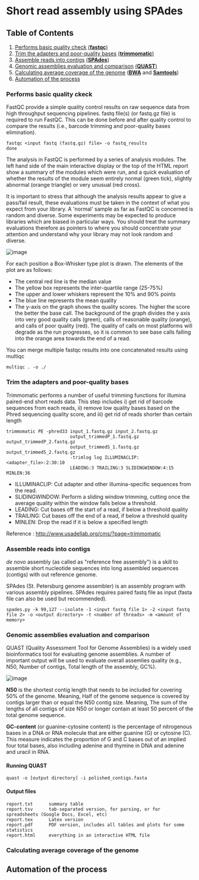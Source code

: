 # Short read assembly using SPAdes

## Table of Contents ##

1. [Performs basic quality check](#fastqc) [(**fastqc**)](https://github.com/s-andrews/FastQC)
2. [Trim the adapters and poor-quality bases](#trimmomatic) [(**trimmomatic**)](https://github.com/usadellab/Trimmomatic)
3. [Assemble reads into contigs](#spades) [(**SPAdes**)](https://github.com/ablab/spades)
4. [Genomic assemblies evaluation and comparison](#quast) [(**QUAST**)](https://github.com/ablab/quast)
5. [Calculating average coverage of the genome](#average_coverage) ([**BWA**](https://github.com/lh3/bwa) and [**Samtools**](https://github.com/samtools/samtools))
6. [Automation of the process](#automation)

<a name = "fastqc"></a>
### Performs basic quality ckeck ###

FastQC provide a simple quality control results on raw sequence data from high throughput sequencing pipelines. fastq file(s) (or fastq.gz file) is required to run FastQC. This can be done before and after quality control to compare the results (i.e., barcode trimming and poor-quality bases elimination).

```
fastqc <input fastq (fastq.gz) file> -o fastq_results
done
```

The analysis in FastQC is performed by a series of analysis modules. The left hand side of the main interactive display or the top of the HTML report show a summary of the modules which were run, and a quick evaluation of whether the results of the module seem entirely normal (green tick), slightly abnormal (orange triangle) or very unusual (red cross).

It is important to stress that although the analysis results appear to give a pass/fail result, these evaluations must be taken in the context of what you expect from your library. A 'normal' sample as far as FastQC is concerned is random and diverse. Some experiments may be expected to produce libraries which are biased in particular ways. You should treat the summary evaluations therefore as pointers to where you should concentrate your attention and understand why your library may not look random and diverse.

![image](https://user-images.githubusercontent.com/62360632/152664898-81222c69-70c3-45aa-86cf-adaa51d524fc.png)

For each position a Box-Whisker type plot is drawn. The elements of the plot are as follows:

- The central red line is the median value
- The yellow box represents the inter-quartile range (25-75%)
- The upper and lower whiskers represent the 10% and 90% points
- The blue line represents the mean quality
- The y-axis on the graph shows the quality scores. The higher the score the better the base call. The background of the graph divides the y axis into very good quality calls (green), calls of reasonable quality (orange), and calls of poor quality (red). The quality of calls on most platforms will degrade as the run progresses, so it is common to see base calls falling into the orange area towards the end of a read.

You can merge multiple fastqc results into one concatenated results using multiqc

```
multiqc . -o ./
```

<a name = "trimmomatic"></a>
### Trim the adapters and poor-quality bases ###
Trimmomatic performs a number of useful trimming functions for illumina paired-end short reads data. This step includes i) get rid of barcode sequences from each reads, ii) remove low quality bases based on the Phred sequencing quality score, and iii) get rid of reads shorter than certain length

```
trimmomatic PE -phred33 input_1.fastq.gz input_2.fastq.gz 
                        output_trimmedP_1.fastq.gz output_trimmedP_2.fastq.gz 
                        output_trimmedS_1.fastq.gz output_trimmedS_2.fastq.gz 
                        -trimlog log ILLUMINACLIP:<adapter_file>:2:30:10 
                        LEADING:3 TRAILING:3 SLIDINGWINDOW:4:15 MINLEN:36 
```

- ILLUMINACLIP: Cut adapter and other illumina-specific sequences from the read.
- SLIDINGWINDOW: Perform a sliding window trimming, cutting once the average quality within the window falls below a threshold.
- LEADING: Cut bases off the start of a read, if below a threshold quality
- TRAILING: Cut bases off the end of a read, if below a threshold quality
- MINLEN: Drop the read if it is below a specified length

Reference : http://www.usadellab.org/cms/?page=trimmomatic

<a name = "spades"></a>
### Assemble reads into contigs ###

*de novo* assembly (as called as "reference free assembly") is a skill to assemble short nucleotide sequences into long assembled sequences (contigs) with out reference genome.

SPAdes (St. Petersburg genome assembler) is an assembly program with various assembly pipelines. SPAdes requires paired fastq file as input (fasta file can also be used but recommended). 

```
spades.py -k 99,127 --isolate -1 <input fastq file 1> -2 <input fastq file 2> -o <output directory> -t <number of threads> -m <amount of memory> 
```

<a name = "quast"></a>
### Genomic assemblies evaluation and comparison ###
QUAST (Quality Assessment Tool for Genome Assemblies) is a widely used bioinformatics tool for evaluating genome assemblies. A number of important output will be used to evaluate overall assemlies quality (e.g., N50, Number of contigs, Total length of the assembly, GC%).

![image](https://user-images.githubusercontent.com/62360632/143988245-29693950-a04d-4510-9501-ec9120871451.png)

**N50** is the shortest contig length that needs to be included for covering 50% of the genome. Meaning, Half of the genome sequence is covered by contigs larger than or equal the N50 contig size. Meaning, The sum of the lengths of all contigs of size N50 or longer contain at least 50 percent of the total genome sequence.

**GC-content** (or guanine-cytosine content) is the percentage of nitrogenous bases in a DNA or RNA molecule that are either guanine (G) or cytosine (C). This measure indicates the proportion of G and C bases out of an implied four total bases, also including adenine and thymine in DNA and adenine and uracil in RNA.

#### Running QUAST ####
```
quast -o [output directory] -i polished_contigs.fasta 
```
#### Output files ####
```
report.txt      summary table
report.tsv      tab-separated version, for parsing, or for spreadsheets (Google Docs, Excel, etc)  
report.tex      Latex version
report.pdf      PDF version, includes all tables and plots for some statistics
report.html     everything in an interactive HTML file
```


<a name = "average_coverage"></a>
### Calculating average coverage of the genome ###

<a name = "automation"></a>
## Automation of the process ##
